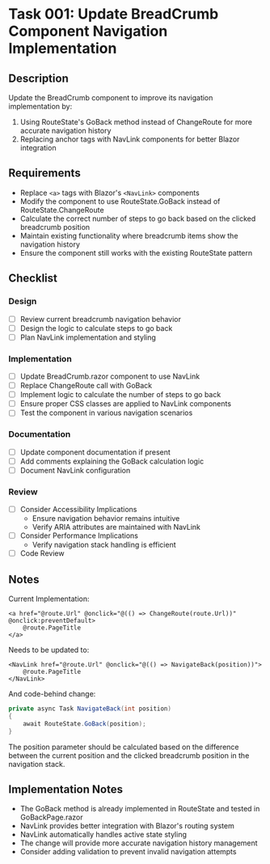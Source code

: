 # Task 001: Update BreadCrumb Component Navigation Implementation

## Description

Update the BreadCrumb component to improve its navigation implementation by:
1. Using RouteState's GoBack method instead of ChangeRoute for more accurate navigation history
2. Replacing anchor tags with NavLink components for better Blazor integration

## Requirements

- Replace `<a>` tags with Blazor's `<NavLink>` components
- Modify the component to use RouteState.GoBack instead of RouteState.ChangeRoute
- Calculate the correct number of steps to go back based on the clicked breadcrumb position
- Maintain existing functionality where breadcrumb items show the navigation history
- Ensure the component still works with the existing RouteState pattern

## Checklist

### Design
- [ ] Review current breadcrumb navigation behavior
- [ ] Design the logic to calculate steps to go back
- [ ] Plan NavLink implementation and styling

### Implementation
- [ ] Update BreadCrumb.razor component to use NavLink
- [ ] Replace ChangeRoute call with GoBack
- [ ] Implement logic to calculate the number of steps to go back
- [ ] Ensure proper CSS classes are applied to NavLink components
- [ ] Test the component in various navigation scenarios

### Documentation
- [ ] Update component documentation if present
- [ ] Add comments explaining the GoBack calculation logic
- [ ] Document NavLink configuration

### Review
- [ ] Consider Accessibility Implications
  - Ensure navigation behavior remains intuitive
  - Verify ARIA attributes are maintained with NavLink
- [ ] Consider Performance Implications
  - Verify navigation stack handling is efficient
- [ ] Code Review

## Notes

Current Implementation:
```razor
<a href="@route.Url" @onclick="@(() => ChangeRoute(route.Url))" @onclick:preventDefault>
    @route.PageTitle
</a>
```

Needs to be updated to:
```razor
<NavLink href="@route.Url" @onclick="@(() => NavigateBack(position))">
    @route.PageTitle
</NavLink>
```

And code-behind change:
```csharp
private async Task NavigateBack(int position)
{
    await RouteState.GoBack(position);
}
```

The position parameter should be calculated based on the difference between the current position and the clicked breadcrumb position in the navigation stack.

## Implementation Notes

- The GoBack method is already implemented in RouteState and tested in GoBackPage.razor
- NavLink provides better integration with Blazor's routing system
- NavLink automatically handles active state styling
- The change will provide more accurate navigation history management
- Consider adding validation to prevent invalid navigation attempts
